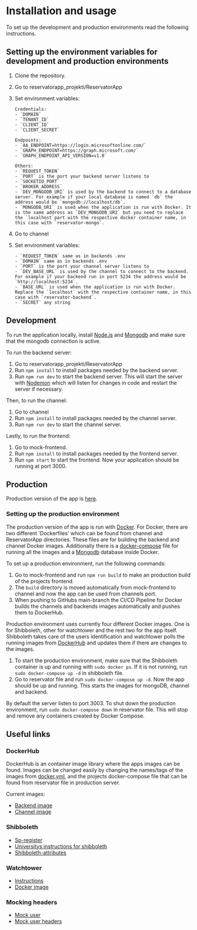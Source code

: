 # Installation and usage

To set up the development and production environments read the following instructions.

## Setting up the environment variables for development and production environments

1.  Clone the repository.
2.  Go to reservatorapp_projekti/ReservatorApp
3.  Set environment variables:

        Credentials:
        - `DOMAIN`
        - `TENANT_ID`
        - `CLIENT_ID`
        - `CLIENT_SECRET`

        Endpoints:
        - `AA_ENDPOINT=https://login.microsoftonline.com/`
        - `GRAPH_ENDPOINT=https://graph.microsoft.com/`
        - `GRAPH_ENDPOINT_API_VERSION=v1.0`

        Others:
        - `REQUEST_TOKEN`
        - `PORT` is the port your backend server listens to
        - `SOCKETIO_PORT`
        - `BROKER_ADDRESS`
        - `DEV_MONGODB_URI` is used by the backend to connect to a database server. For example if your local database is named `db` the address would be `mongodb://localhost/db`.
        - `MONGODB_URI` is used when the application is run with Docker. It is the same address as `DEV_MONGODB_URI` but you need to replace the `localhost`part with the respective docker container name, in this case with `reservator-mongo`.
4.  Go to channel
5.  Set environment variables:

        - `REQUEST_TOKEN` same as in backends .env
        - `DOMAIN` same as in backends .env
        - `PORT` is the port your channel server listens to
        - `DEV_BASE_URL` is used by the channel to connect to the backend. For example if your backend run in port 5234 the address would be `http://localhost:5234`.
        - `BASE_URL` is used when the application is run with Docker. Replace the `localhost` with the respective container name, in this case with `reservator-backend`.
        - `SECRET` any string

## Development

To run the application locally, install [Node.js](https://nodejs.org) and [Mongodb](https://www.mongodb.com/home) and make sure that the mongodb connection is active.

To run the backend server:

1.  Go to reservatorapp_projekti/ReservatorApp
2.  Run `npm install` to install packages needed by the backend server.
3.  Run `npm run dev` to start the backend server. This will start the server with [Nodemon](https://www.npmjs.com/package/nodemon) which will listen for changes in code and restart the server if necessary.

Then, to run the channel:

1.  Go to channel
2.  Run `npm install` to install packages needed by the channel server.
3.  Run `npm run dev` to start the channel server.

Lastly, to run the frontend:

1.  Go to mock-frontend.
2.  Run `npm install` to install packages needed by the frontend server.
3.  Run `npm start` to start the frontend. Now your application should be running at port 3000.

## Production

Production version of the app is [here](https://reservator.ubikampus.net).

### Setting up the production environment

The production version of the app is run with [Docker](https://www.docker.com/). For Docker, there are two different 'Dockerfiles' which can be found from channel and ReservatorApp directories. These files are for building the backend and channel Docker images. Additionally there is a [docker-compose](https://docs.docker.com/compose) file for running all the images and a [Mongodb](https://www.mongodb.com/home) database inside Docker.

To set up a production environment, run the following commands:

1.  Go to mock-frontend and run `npm run build` to make an production build of the projects frontend. 
2.  The `build` directory is moved automatically from mock-frontend to channel and now the app can be used from channels port.  
3.  When pushing to GitHubs main-branch the CI/CD Pipeline for Docker builds the channels and backends images automatically and pushes them to DockerHub.

Production environment uses currently four different Docker images. One is for Shibboleth, other for watchtower and the rest two for the app itself.
Shibboleth takes care of the users identification and watchtower polls the running images from [DockerHub](https://hub.docker.com/) and updates them if there are changes to the images.

 1. To start the production environment, make sure that the Shibboleth container is up and running with `sudo docker ps`. If it is not running, run `sudo docker-compose up -d` in shibboleth file.
 2. Go to reservator file and run `sudo docker-compose up -d`. Now the app should be up and running. This starts the images for mongoDB, channel and backend.
 
By default the server listen to port 3003. To shut down the production environment, run `sudo docker-compose down` in reservator file. This will stop and remove any containers created by Docker Compose.

## Useful links

### DockerHub

DockerHub is an container image library where the apps images can be found. Images can be changed easily by changing the names/tags of the images from [docker.yml](https://github.com/ohtuprojekti-kokoushuone/kokoushuoneiden-varaaminen/blob/main/.github/workflows/docker.yml), and the projects docker-compose file that can be found from reservator file in production server.

Current images:

 - [Backend image](https://hub.docker.com/r/ojanenma/reservator-backend)
 - [Channel image](https://hub.docker.com/r/ojanenma/reservator)

### Shibboleth

 - [Sp-register](https://sp-registry.it.helsinki.fi/)
 - [Universitys instructions for shibboleth](https://wiki.helsinki.fi/display/IAMasioita/Ohjeet+Shibbolointiin)
 - [Shibboleth-attributes](https://wiki.helsinki.fi/pages/viewpage.action?pageId=226580829)

### Watchtower

- [Instructions](https://containrrr.dev/watchtower/)
- [Docker image](https://hub.docker.com/r/containrrr/watchtower)

### Mocking headers

 - [Mock user](https://github.com/ohtuprojekti-kokoushuone/kokoushuoneiden-varaaminen/blob/main/mock-frontend/src/utils/mockUser.js)
 - [Mock user headers](https://github.com/ohtuprojekti-kokoushuone/kokoushuoneiden-varaaminen/blob/main/mock-frontend/src/utils/api.js)